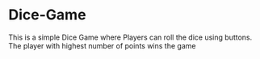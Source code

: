 # Dice-Game
This is a simple Dice Game where Players can roll the dice using buttons. The player with highest number of points wins the game 
